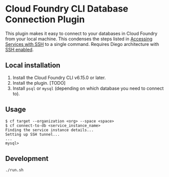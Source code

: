 # Cloud Foundry CLI Database Connection Plugin

This plugin makes it easy to connect to your databases in Cloud Foundry from your local machine. This condenses the steps listed in [Accessing Services with SSH](https://docs.cloudfoundry.org/devguide/deploy-apps/ssh-services.html) to a single command. Requires Diego architecture with [SSH enabled](https://docs.cloudfoundry.org/running/config-ssh.html).

## Local installation

1. Install the Cloud Foundry CLI v6.15.0 or later.
1. Install the plugin. [TODO]
1. Install `psql` or `mysql` (depending on which database you need to connect to).

## Usage

```
$ cf target --organization <org> --space <space>
$ cf connect-to-db <service_instance_name>
Finding the service instance details...
Setting up SSH tunnel...
...
mysql>
```

## Development

```sh
./run.sh
```
